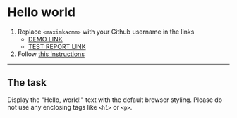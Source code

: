 # Hello world
1. Replace `<maximkacmm>` with your Github username in the links
    - [DEMO LINK](https://<maximkacmm>.github.io/layout_hello-world/) <br>
    - [TEST REPORT LINK](https://<maximkacmm>.github.io/layout_hello-world/report/html_report/)
2. Follow [this instructions](https://mate-academy.github.io/layout_task-guideline/)
___

## The task 
Display the "Hello, world!" text with the default browser styling. Please do not 
use any enclosing tags like `<h1>` or `<p>`.
